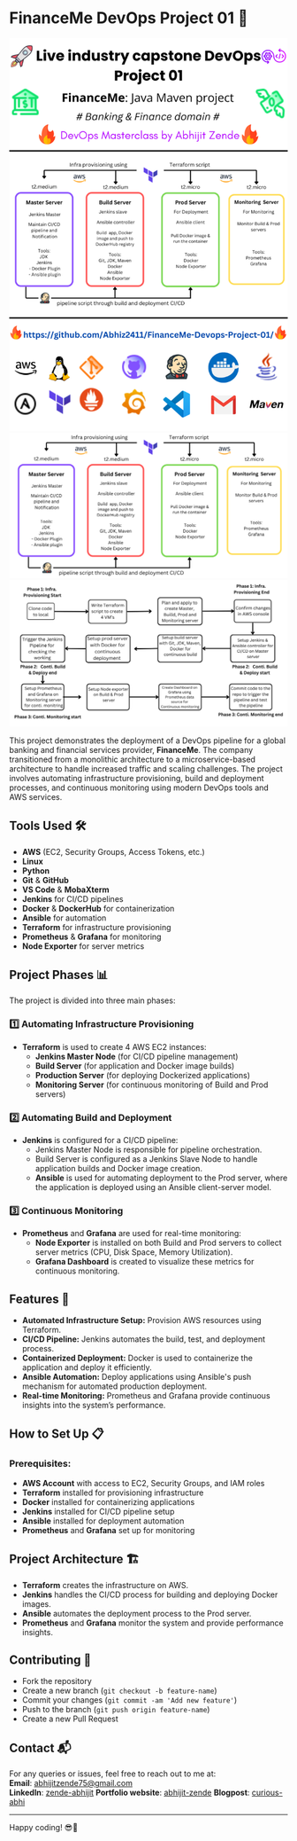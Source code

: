 
# FinanceMe DevOps Project 01 🚀

![Preview](Assets/preview_image.png)
![Preview](./Assets/FinanceMe_architecture_diagram.png)
![Preview](architecture_diagrams/FinanceMe_Flow_Diagram.png)

This project demonstrates the deployment of a DevOps pipeline for a global banking and financial services provider, **FinanceMe**. The company transitioned from a monolithic architecture to a microservice-based architecture to handle increased traffic and scaling challenges. The project involves automating infrastructure provisioning, build and deployment processes, and continuous monitoring using modern DevOps tools and AWS services.

## Tools Used 🛠️
- **AWS** (EC2, Security Groups, Access Tokens, etc.)
- **Linux**
- **Python**
- **Git** & **GitHub**
- **VS Code** & **MobaXterm**
- **Jenkins** for CI/CD pipelines
- **Docker** & **DockerHub** for containerization
- **Ansible** for automation
- **Terraform** for infrastructure provisioning
- **Prometheus** & **Grafana** for monitoring
- **Node Exporter** for server metrics

## Project Phases 📊
The project is divided into three main phases:

### 1️⃣ **Automating Infrastructure Provisioning**
- **Terraform** is used to create 4 AWS EC2 instances:
  - **Jenkins Master Node** (for CI/CD pipeline management)
  - **Build Server** (for application and Docker image builds)
  - **Production Server** (for deploying Dockerized applications)
  - **Monitoring Server** (for continuous monitoring of Build and Prod servers)

### 2️⃣ **Automating Build and Deployment**
- **Jenkins** is configured for a CI/CD pipeline:
  - Jenkins Master Node is responsible for pipeline orchestration.
  - Build Server is configured as a Jenkins Slave Node to handle application builds and Docker image creation.
  - **Ansible** is used for automating deployment to the Prod server, where the application is deployed using an Ansible client-server model.

### 3️⃣ **Continuous Monitoring**
- **Prometheus** and **Grafana** are used for real-time monitoring:
  - **Node Exporter** is installed on both Build and Prod servers to collect server metrics (CPU, Disk Space, Memory Utilization).
  - **Grafana Dashboard** is created to visualize these metrics for continuous monitoring.

## Features 🌟
- **Automated Infrastructure Setup:** Provision AWS resources using Terraform.
- **CI/CD Pipeline:** Jenkins automates the build, test, and deployment process.
- **Containerized Deployment:** Docker is used to containerize the application and deploy it efficiently.
- **Ansible Automation:** Deploy applications using Ansible's push mechanism for automated production deployment.
- **Real-time Monitoring:** Prometheus and Grafana provide continuous insights into the system’s performance.

## How to Set Up 📋
### Prerequisites:
- **AWS Account** with access to EC2, Security Groups, and IAM roles
- **Terraform** installed for provisioning infrastructure
- **Docker** installed for containerizing applications
- **Jenkins** installed for CI/CD pipeline setup
- **Ansible** installed for deployment automation
- **Prometheus** and **Grafana** set up for monitoring

## Project Architecture 🏗️
- **Terraform** creates the infrastructure on AWS.
- **Jenkins** handles the CI/CD process for building and deploying Docker images.
- **Ansible** automates the deployment process to the Prod server.
- **Prometheus** and **Grafana** monitor the system and provide performance insights.

## Contributing 🤝
- Fork the repository
- Create a new branch (`git checkout -b feature-name`)
- Commit your changes (`git commit -am 'Add new feature'`)
- Push to the branch (`git push origin feature-name`)
- Create a new Pull Request


## Contact 📬
For any queries or issues, feel free to reach out to me at:  
**Email**: [abhijitzende75@gmail.com](mailto:abhijitzende75@gmail.com)  
**LinkedIn**: [zende-abhijit](https://www.linkedin.com/in/zende-abhijit/)
**Portfolio website**: [abhijit-zende](https://abhijit-zende.vercel.app/)
**Blogpost**: [curious-abhi](https://abhijitzende.hashnode.dev/)

---

Happy coding! 😎🚀
